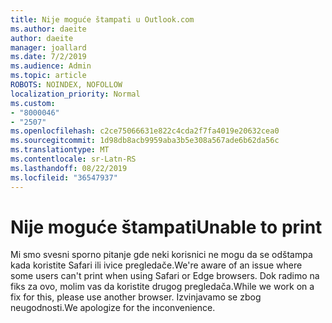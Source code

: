 ```yaml
---
title: Nije moguće štampati u Outlook.com
ms.author: daeite
author: daeite
manager: joallard
ms.date: 7/2/2019
ms.audience: Admin
ms.topic: article
ROBOTS: NOINDEX, NOFOLLOW
localization_priority: Normal
ms.custom:
- "8000046"
- "2507"
ms.openlocfilehash: c2ce75066631e822c4cda2f7fa4019e20632cea0
ms.sourcegitcommit: 1d98db8acb9959aba3b5e308a567ade6b62da56c
ms.translationtype: MT
ms.contentlocale: sr-Latn-RS
ms.lasthandoff: 08/22/2019
ms.locfileid: "36547937"
---
```

# <a name="unable-to-print"></a><span data-ttu-id="7f95f-102">Nije moguće štampati</span><span class="sxs-lookup"><span data-stu-id="7f95f-102">Unable to print</span></span>

<span data-ttu-id="7f95f-103">Mi smo svesni sporno pitanje gde neki korisnici ne mogu da se odštampa kada koristite Safari ili ivice pregledače.</span><span class="sxs-lookup"><span data-stu-id="7f95f-103">We're aware of an issue where some users can't print when using Safari or Edge browsers.</span></span> <span data-ttu-id="7f95f-104">Dok radimo na fiks za ovo, molim vas da koristite drugog pregledača.</span><span class="sxs-lookup"><span data-stu-id="7f95f-104">While we work on a fix for this, please use another browser.</span></span> <span data-ttu-id="7f95f-105">Izvinjavamo se zbog neugodnosti.</span><span class="sxs-lookup"><span data-stu-id="7f95f-105">We apologize for the inconvenience.</span></span>